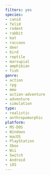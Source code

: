 ```yaml
---
filters: yes
species:
- canid
- felid
- rodent
- rabbit
- bat
- raccoon
- deer
- bird
- reptile
- marsupial
- amphibian
- fish
genre:
- action
- rpg
- mmo
- action-adventure
- adventure
- simulation
type:
- realistic
- anthropomorphic
platform:
- MS-DOS
- Windows
- macOS
- PlayStation
- Xbox
- Wii
- Switch
- Android
- iOS
---
```


